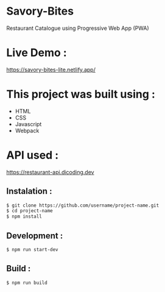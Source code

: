 # Savory-Bites
Restaurant Catalogue using Progressive Web App (PWA)

# Live Demo :
https://savory-bites-lite.netlify.app/

# This project was built using :
- HTML
- CSS
- Javascript
- Webpack

# API used :
https://restaurant-api.dicoding.dev

## Instalation :
```bash
$ git clone https://github.com/username/project-name.git
$ cd project-name
$ npm install
```

## Development :
```bash
$ npm run start-dev
```

## Build :
```bash
$ npm run build
```

